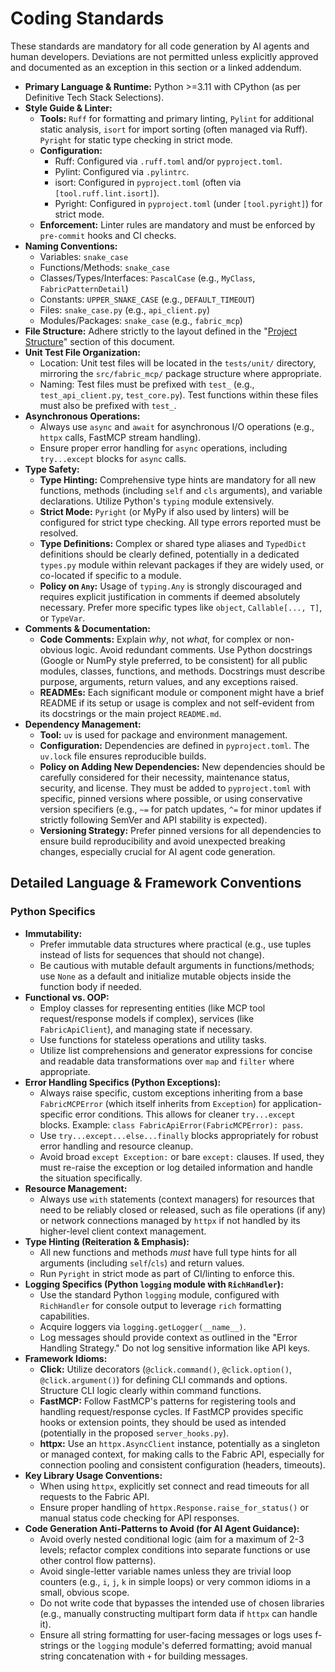 # Coding Standards

These standards are mandatory for all code generation by AI agents and human developers. Deviations are not permitted unless explicitly approved and documented as an exception in this section or a linked addendum.

* **Primary Language & Runtime:** Python >=3.11 with CPython (as per Definitive Tech Stack Selections).
* **Style Guide & Linter:**
  * **Tools:** `Ruff` for formatting and primary linting, `Pylint` for additional static analysis, `isort` for import sorting (often managed via Ruff). `Pyright` for static type checking in strict mode.
  * **Configuration:**
    * Ruff: Configured via `.ruff.toml` and/or `pyproject.toml`.
    * Pylint: Configured via `.pylintrc`.
    * isort: Configured in `pyproject.toml` (often via `[tool.ruff.lint.isort]`).
    * Pyright: Configured in `pyproject.toml` (under `[tool.pyright]`) for strict mode.
  * **Enforcement:** Linter rules are mandatory and must be enforced by `pre-commit` hooks and CI checks.
* **Naming Conventions:**
  * Variables: `snake_case`
  * Functions/Methods: `snake_case`
  * Classes/Types/Interfaces: `PascalCase` (e.g., `MyClass`, `FabricPatternDetail`)
  * Constants: `UPPER_SNAKE_CASE` (e.g., `DEFAULT_TIMEOUT`)
  * Files: `snake_case.py` (e.g., `api_client.py`)
  * Modules/Packages: `snake_case` (e.g., `fabric_mcp`)
* **File Structure:** Adhere strictly to the layout defined in the "[Project Structure](https://www.google.com/search?q=%23project-structure)" section of this document.
* **Unit Test File Organization:**
  * Location: Unit test files will be located in the `tests/unit/` directory, mirroring the `src/fabric_mcp/` package structure where appropriate.
  * Naming: Test files must be prefixed with `test_` (e.g., `test_api_client.py`, `test_core.py`). Test functions within these files must also be prefixed with `test_`.
* **Asynchronous Operations:**
  * Always use `async` and `await` for asynchronous I/O operations (e.g., `httpx` calls, FastMCP stream handling).
  * Ensure proper error handling for `async` operations, including `try...except` blocks for `async` calls.
* **Type Safety:**
  * **Type Hinting:** Comprehensive type hints are mandatory for all new functions, methods (including `self` and `cls` arguments), and variable declarations. Utilize Python's `typing` module extensively.
  * **Strict Mode:** `Pyright` (or MyPy if also used by linters) will be configured for strict type checking. All type errors reported must be resolved.
  * **Type Definitions:** Complex or shared type aliases and `TypedDict` definitions should be clearly defined, potentially in a dedicated `types.py` module within relevant packages if they are widely used, or co-located if specific to a module.
  * **Policy on `Any`:** Usage of `typing.Any` is strongly discouraged and requires explicit justification in comments if deemed absolutely necessary. Prefer more specific types like `object`, `Callable[..., T]`, or `TypeVar`.
* **Comments & Documentation:**
  * **Code Comments:** Explain *why*, not *what*, for complex or non-obvious logic. Avoid redundant comments. Use Python docstrings (Google or NumPy style preferred, to be consistent) for all public modules, classes, functions, and methods. Docstrings must describe purpose, arguments, return values, and any exceptions raised.
  * **READMEs:** Each significant module or component might have a brief README if its setup or usage is complex and not self-evident from its docstrings or the main project `README.md`.
* **Dependency Management:**
  * **Tool:** `uv` is used for package and environment management.
  * **Configuration:** Dependencies are defined in `pyproject.toml`. The `uv.lock` file ensures reproducible builds.
  * **Policy on Adding New Dependencies:** New dependencies should be carefully considered for their necessity, maintenance status, security, and license. They must be added to `pyproject.toml` with specific, pinned versions where possible, or using conservative version specifiers (e.g., `~=` for patch updates, `^=` for minor updates if strictly following SemVer and API stability is expected).
  * **Versioning Strategy:** Prefer pinned versions for all dependencies to ensure build reproducibility and avoid unexpected breaking changes, especially crucial for AI agent code generation.

## Detailed Language & Framework Conventions

### Python Specifics

* **Immutability:**
  * Prefer immutable data structures where practical (e.g., use tuples instead of lists for sequences that should not change).
  * Be cautious with mutable default arguments in functions/methods; use `None` as a default and initialize mutable objects inside the function body if needed.
* **Functional vs. OOP:**
  * Employ classes for representing entities (like MCP tool request/response models if complex), services (like `FabricApiClient`), and managing state if necessary.
  * Use functions for stateless operations and utility tasks.
  * Utilize list comprehensions and generator expressions for concise and readable data transformations over `map` and `filter` where appropriate.
* **Error Handling Specifics (Python Exceptions):**
  * Always raise specific, custom exceptions inheriting from a base `FabricMCPError` (which itself inherits from `Exception`) for application-specific error conditions. This allows for cleaner `try...except` blocks. Example: `class FabricApiError(FabricMCPError): pass`.
  * Use `try...except...else...finally` blocks appropriately for robust error handling and resource cleanup.
  * Avoid broad `except Exception:` or bare `except:` clauses. If used, they must re-raise the exception or log detailed information and handle the situation specifically.
* **Resource Management:**
  * Always use `with` statements (context managers) for resources that need to be reliably closed or released, such as file operations (if any) or network connections managed by `httpx` if not handled by its higher-level client context management.
* **Type Hinting (Reiteration & Emphasis):**
  * All new functions and methods *must* have full type hints for all arguments (including `self`/`cls`) and return values.
  * Run `Pyright` in strict mode as part of CI/linting to enforce this.
* **Logging Specifics (Python `logging` module with `RichHandler`):**
  * Use the standard Python `logging` module, configured with `RichHandler` for console output to leverage `rich` formatting capabilities.
  * Acquire loggers via `logging.getLogger(__name__)`.
  * Log messages should provide context as outlined in the "Error Handling Strategy." Do not log sensitive information like API keys.
* **Framework Idioms:**
  * **Click:** Utilize decorators (`@click.command()`, `@click.option()`, `@click.argument()`) for defining CLI commands and options. Structure CLI logic clearly within command functions.
  * **FastMCP:** Follow FastMCP's patterns for registering tools and handling request/response cycles. If FastMCP provides specific hooks or extension points, they should be used as intended (potentially in the proposed `server_hooks.py`).
  * **httpx:** Use an `httpx.AsyncClient` instance, potentially as a singleton or managed context, for making calls to the Fabric API, especially for connection pooling and consistent configuration (headers, timeouts).
* **Key Library Usage Conventions:**
  * When using `httpx`, explicitly set connect and read timeouts for all requests to the Fabric API.
  * Ensure proper handling of `httpx.Response.raise_for_status()` or manual status code checking for API responses.
* **Code Generation Anti-Patterns to Avoid (for AI Agent Guidance):**
  * Avoid overly nested conditional logic (aim for a maximum of 2-3 levels; refactor complex conditions into separate functions or use other control flow patterns).
  * Avoid single-letter variable names unless they are trivial loop counters (e.g., `i`, `j`, `k` in simple loops) or very common idioms in a small, obvious scope.
  * Do not write code that bypasses the intended use of chosen libraries (e.g., manually constructing multipart form data if `httpx` can handle it).
  * Ensure all string formatting for user-facing messages or logs uses f-strings or the `logging` module's deferred formatting; avoid manual string concatenation with `+` for building messages.
